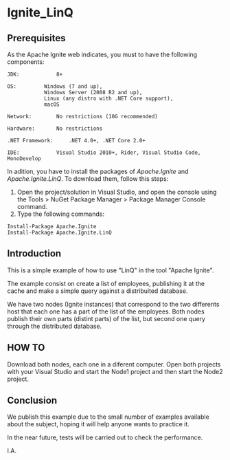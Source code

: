 # Ignite_LinQ

## Prerequisites

As the Apache Ignite web indicates, you must to have the following components:
```
JDK: 			8+

OS:			Windows (7 and up),
			Windows Server (2008 R2 and up),
			Linux (any distro with .NET Core support),
			macOS
      
Network:		No restrictions (10G recommended)

Hardware:		No restrictions

.NET Framework:		.NET 4.0+, .NET Core 2.0+

IDE:			Visual Studio 2010+, Rider, Visual Studio Code, MonoDevelop
```
In adition, you have to install the packages of _Apache.Ignite_ and _Apache.Ignite.LinQ_. To download them, follow this steps:
1. Open the project/solution in Visual Studio, and open the console using the Tools > NuGet Package Manager > Package Manager Console command.
2. Type the following commands:

```
Install-Package Apache.Ignite
Install-Package Apache.Ignite.LinQ
```

## Introduction

This is a simple example of how to use "LinQ" in the tool "Apache Ignite".

The example consist on create a list of employees, publishing it at the cache and make a simple query against a distribuited database.

We have two nodes (Ignite instances) that correspond to the two differents host that each one has a part of the list of the employees.
Both nodes publish their own parts (distint parts) of the list, but second one query through the distributed database.

## HOW TO 

Download both nodes, each one in a diferent computer.
Open both projects with your Visual Studio and start the Node1 project and then start the Node2 project.   

## Conclusion

We publish this example due to the small number of examples available about the subject, hoping it will help anyone wants to practice it.

In the near future, tests will be carried out to check the performance.

I.A.
